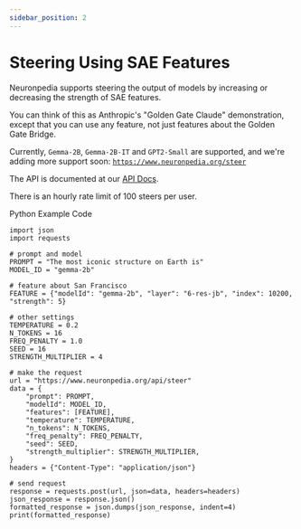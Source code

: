 ```yaml
---
sidebar_position: 2
---
```


# Steering Using SAE Features

Neuronpedia supports steering the output of models by increasing or decreasing the strength of SAE features.

You can think of this as Anthropic's "Golden Gate Claude" demonstration, except that you can use any feature, not just features about the Golden Gate Bridge.

Currently, `Gemma-2B`, `Gemma-2B-IT` and `GPT2-Small` are supported, and we're adding more support soon:
[`https://www.neuronpedia.org/steer`](https://www.neuronpedia.org/steer)

The API is documented at our [API Docs](https://neuronpedia.org/api-doc).

There is an hourly rate limit of 100 steers per user.

Python Example Code

```
import json
import requests

# prompt and model
PROMPT = "The most iconic structure on Earth is"
MODEL_ID = "gemma-2b"

# feature about San Francisco
FEATURE = {"modelId": "gemma-2b", "layer": "6-res-jb", "index": 10200, "strength": 5}

# other settings
TEMPERATURE = 0.2
N_TOKENS = 16
FREQ_PENALTY = 1.0
SEED = 16
STRENGTH_MULTIPLIER = 4

# make the request
url = "https://www.neuronpedia.org/api/steer"
data = {
    "prompt": PROMPT,
    "modelId": MODEL_ID,
    "features": [FEATURE],
    "temperature": TEMPERATURE,
    "n_tokens": N_TOKENS,
    "freq_penalty": FREQ_PENALTY,
    "seed": SEED,
    "strength_multiplier": STRENGTH_MULTIPLIER,
}
headers = {"Content-Type": "application/json"}

# send request
response = requests.post(url, json=data, headers=headers)
json_response = response.json()
formatted_response = json.dumps(json_response, indent=4)
print(formatted_response)
```
